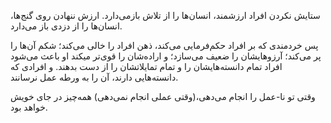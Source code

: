 ستایش نکردن افراد ارزشمند، انسان‌ها را از تلاش بازمی‌دارد.
ارزش ننهادن روی گنج‌ها، انسان‌ها را از دزدی باز می‌دارد.

پس خردمندی که بر افراد حکم‌فرمایی می‌کند،
ذهن افراد را خالی می‌کند؛
شکم آن‌ها را پر می‌کند؛
آرزوهایشان را ضعیف می‌سازد؛
و اراده‌شان را قوی‌تر میکند
او باعث می‌شود افراد تمام دانسته‌هایشان را و تمام تمایلاتشان را از دست بدهند.
و افرادی که دانسته‌هایی دارند، آن را به ورطه عمل نرسانند.

وقتی تو نا-عمل را انجام می‌دهی،(وقتی عملی انجام نمی‌دهی)
همه‌چیز در جای خویش خواهد بود.